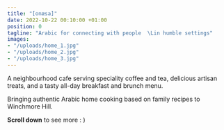 ```yaml
---
title: "[onæsa]"
date: 2022-10-22 00:10:00 +01:00
position: 0
tagline: "Arabic for connecting with people  \Lin humble settings"
images:
- "/uploads/home_1.jpg"
- "/uploads/home_2.jpg"
- "/uploads/home_3.jpg"
---
```


A neighbourhood cafe serving speciality coffee and tea, delicious artisan treats, and a tasty all-day breakfast and brunch menu.

Bringing authentic Arabic home cooking based on family recipes to Winchmore Hill.

**Scroll down** to see more : )